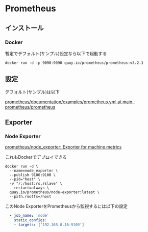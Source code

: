 # Prometheus

## インストール

### Docker

暫定でデフォルト(サンプル)設定なら以下で起動する

```console
docker run -d -p 9090:9090 quay.io/prometheus/prometheus:v3.2.1
```

## 設定

デフォルト(サンプル)は以下

[prometheus/documentation/examples/prometheus.yml at main · prometheus/prometheus](https://github.com/prometheus/prometheus/blob/main/documentation/examples/prometheus.yml)

## Exporter

### Node Exporter

[prometheus/node_exporter: Exporter for machine metrics](https://github.com/prometheus/node_exporter)

これもDockerでデプロイできる

```console
docker run -d \
  --name=node_exporter \
  --publish 9100:9100 \
  --pid="host" \
  -v "/:/host:ro,rslave" \
  --restart=always \
  quay.io/prometheus/node-exporter:latest \
  --path.rootfs=/host
```

このNode ExporterをPrometheusから監視するには以下の設定

```yaml
  - job_name: 'node'
    static_configs:
    - targets: ['192.168.0.16:9100']
```
